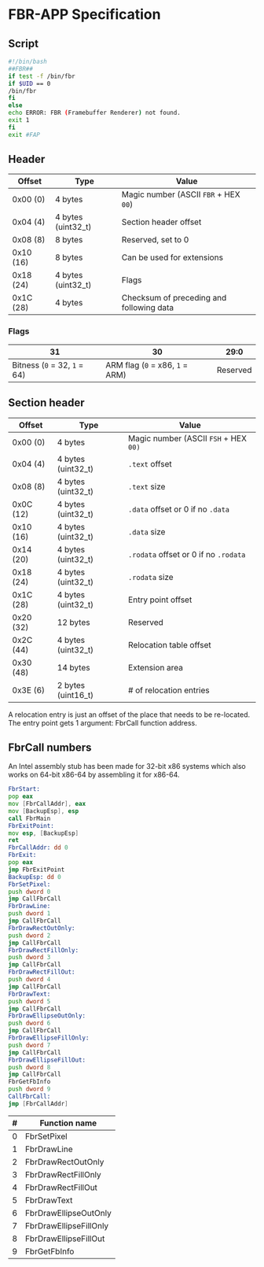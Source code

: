 # FBR-APP Specification
## Script
```bash
#!/bin/bash
##FBR##
if test -f /bin/fbr
if $UID == 0
/bin/fbr
fi
else
echo ERROR: FBR (Framebuffer Renderer) not found.
exit 1
fi
exit #FAP
```
## Header

| **Offset** | **Type** | **Value** |
| ---------- | -------- | --------- |
| 0x00 (0) | 4 bytes | Magic number (ASCII `FBR` + HEX `00`) |
| 0x04 (4) | 4 bytes (uint32_t) | Section header offset |
| 0x08 (8) | 8 bytes | Reserved, set to 0 |
| 0x10 (16) | 8 bytes | Can be used for extensions |
| 0x18 (24) | 4 bytes (uint32_t) | Flags |
| 0x1C (28) | 4 bytes | Checksum of preceding and following data |

### Flags

| 31 | 30 | 29:0 |
| -- | -- | -- |
| Bitness (`0` = 32, `1` = 64) | ARM flag (`0` = x86, `1` = ARM) | Reserved

## Section header

| **Offset** | **Type** | **Value** |
| ---------- | -------- | --------- |
| 0x00 (0) | 4 bytes | Magic number (ASCII `FSH` + HEX `00)` |
| 0x04 (4) | 4 bytes (uint32_t) | `.text` offset |
| 0x08 (8) | 4 bytes (uint32_t) | `.text` size |
| 0x0C (12) | 4 bytes (uint32_t) | `.data` offset or 0 if no `.data` |
| 0x10 (16) | 4 bytes (uint32_t) | `.data` size |
| 0x14 (20) | 4 bytes (uint32_t) | `.rodata` offset or 0 if no `.rodata` |
| 0x18 (24) | 4 bytes (uint32_t) | `.rodata` size |
| 0x1C (28) | 4 bytes (uint32_t) | Entry point offset |
| 0x20 (32) | 12 bytes | Reserved |
| 0x2C (44) | 4 bytes (uint32_t) | Relocation table offset |
| 0x30 (48) | 14 bytes | Extension area |
| 0x3E (6) | 2 bytes (uint16_t) | # of relocation entries |

A relocation entry is just an offset of the place that needs to be re-located. The entry point gets 1 argument: FbrCall function address.
## FbrCall numbers
An Intel assembly stub has been made for 32-bit x86 systems which also works on 64-bit x86-64 by assembling it for x86-64.
```asm
FbrStart:
pop eax
mov [FbrCallAddr], eax
mov [BackupEsp], esp
call FbrMain
FbrExitPoint:
mov esp, [BackupEsp]
ret
FbrCallAddr: dd 0
FbrExit:
pop eax
jmp FbrExitPoint
BackupEsp: dd 0
FbrSetPixel:
push dword 0
jmp CallFbrCall
FbrDrawLine:
push dword 1
jmp CallFbrCall
FbrDrawRectOutOnly:
push dword 2
jmp CallFbrCall
FbrDrawRectFillOnly:
push dword 3
jmp CallFbrCall
FbrDrawRectFillOut:
push dword 4
jmp CallFbrCall
FbrDrawText:
push dword 5
jmp CallFbrCall
FbrDrawEllipseOutOnly:
push dword 6
jmp CallFbrCall
FbrDrawEllipseFillOnly:
push dword 7
jmp CallFbrCall
FbrDrawEllipseFillOut:
push dword 8
jmp CallFbrCall
FbrGetFbInfo
push dword 9
CallFbrCall:
jmp [FbrCallAddr]
```

| **#** | **Function name** |
| -- | -- |
| 0 | FbrSetPixel |
| 1 | FbrDrawLine |
| 2 | FbrDrawRectOutOnly |
| 3 | FbrDrawRectFillOnly |
| 4 | FbrDrawRectFillOut |
| 5 | FbrDrawText |
| 6 | FbrDrawEllipseOutOnly |
| 7 | FbrDrawEllipseFillOnly |
| 8 | FbrDrawEllipseFillOut |
| 9 | FbrGetFbInfo |
